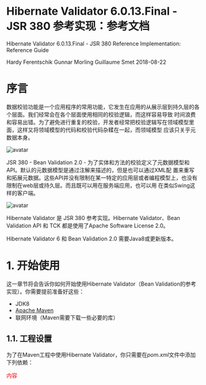 # Hibernate Validator 6.0.13.Final - JSR 380 参考实现：参考文档

Hibernate Validator 6.0.13.Final - JSR 380 Reference Implementation: Reference Guide

Hardy Ferentschik  Gunnar Morling  Guillaume Smet  2018-08-22


# 序言

数据校验功能是一个应用程序的常用功能，它发生在应用的从展示层到持久层的各个层面。我们经常会在各个层面使用相同的校验逻辑，而这样容易导致
时间浪费和容易出错。为了避免进行重复的校验，开发者经常把校验逻辑写在领域模型里面，这样又将领域模型的代码和校验代码杂糅在一起，而领域模型
应该只关乎元数据本身。

![avatar](https://docs.jboss.org/hibernate/stable/validator/reference/en-US/html_single/images/application-layers.png)

JSR 380 - Bean Validation 2.0 - 为了实体和方法的校验定义了元数据模型和API。默认的元数据模型是通过注解来描述的，但是也可以通过XML配
置来重写和拓展元数据。这些API并没有限制在某一特定的应用层或者编程模型上，也没有限制在web层或持久层。而且既可以用在服务端应用，也可以用
在类似Swing这样的客户端。

![avatar](https://docs.jboss.org/hibernate/stable/validator/reference/en-US/html_single/images/application-layers2.png)

Hibernate Validator 是 JSR 380 参考实现。Hibernate Validator、Bean Validation API 和 TCK 都是使用了Apache Software License 
2.0。

Hibernate Validator 6 和 Bean Validation 2.0 需要Java8或更新版本。 

# 1. 开始使用

这一章节将会告诉你如何开始使用Hibernate Validator（Bean Validation的参考实现）。你需要提前准备好这些：

- JDK8
- [Apache Maven](http://maven.apache.org/)
- 联网环境（Maven需要下载一些必要的库）

## 1.1. 工程设置

为了在Maven工程中使用Hibernate Validator，你只需要在*pom.xml*文件中添加下列依赖：

<font color= red >内容</font>























